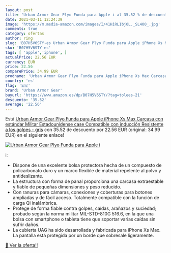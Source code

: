 ```yaml
---
layout: post
title: 'Urban Armor Gear Plyo Funda para Apple i al 35.52 % de descuento'
date: 2021-03-11 12:24:39
image: 'https://m.media-amazon.com/images/I/41HiRLIbj0L._SL400_.jpg'
comments: true
category: ofertas
author: ring
slug: 'B07H5V6STY-es Urban Armor Gear Plyo Funda para Apple iPhone Xs Max...'
sku: 'B07H5V6STY-es'
tags: [ 'apple','iphone', ]
actualPrice: 22.56 EUR
currency: EUR
price: 22.56
comparePrice: 34.99 EUR
prodname: 'Urban Armor Gear Plyo Funda para Apple iPhone Xs Max Carcasa con estándar Militar Estadounidense case  Compatible con inducción  Resistente a los golpes  - gris'
country: 'es'
flag: '🇪🇸'
brand: 'Urban Armor Gear'
buyurl: 'https://www.amazon.es/dp/B07H5V6STY/?tag=tolees-21'
descuento: '35.52'
average: '22.56'
---
```


Está [Urban Armor Gear Plyo Funda para Apple iPhone Xs Max Carcasa con estándar Militar Estadounidense case  Compatible con inducción  Resistente a los golpes  - gris](https://www.amazon.es/dp/B07H5V6STY/?tag=tolees-21) con 35.52 de descuento por 22.56 EUR (original: 34.99 EUR) en el siguiente enlace!

[![Urban Armor Gear Plyo Funda para Apple i](https://m.media-amazon.com/images/I/41HiRLIbj0L._SL400_.jpg)](https://www.amazon.es/dp/B07H5V6STY/?tag=tolees-21)

ℹ️:

- Dispone de una excelente bolsa protectora hecha de un compuesto de policarbonato duro y un marco flexible de material repelente al polvo y antideslizante.
- La estructura con forma de panal proporciona una carcasa extraestable y fiable de pequeñas dimensiones y peso reducido.
- Con ranuras para cámaras, conexiones y coberturas para botones ampliadas y de fácil acceso. Totalmente compatible con la función de carga Qi inalámbrica.
- Protege de forma fiable contra golpes, caídas, arañazos y suciedad; probado según la norma militar MIL-STD-810G 516.6, en la que una bolsa con smartphone o tableta tiene que soportar varias caídas sin sufrir daños.
- La cubierta UAG ha sido desarrollada y fabricada para iPhone Xs Max. La pantalla está protegida por un borde que sobresale ligeramente.

[🛒 Ver la oferta!!](https://www.amazon.es/dp/B07H5V6STY/?tag=tolees-21)
